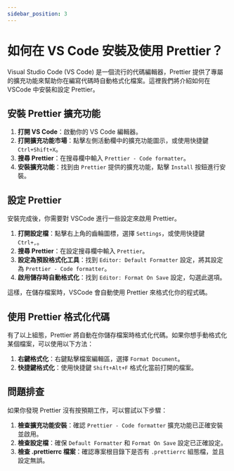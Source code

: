 ```yaml
---
sidebar_position: 3
---
```


# 如何在 VS Code 安裝及使用 Prettier？

Visual Studio Code (VS Code) 是一個流行的代碼編輯器，Prettier 提供了專屬的擴充功能來幫助你在編寫代碼時自動格式化檔案。這裡我們將介紹如何在 VSCode 中安裝和設定 Prettier。

## 安裝 Prettier 擴充功能

1. **打開 VS Code**：啟動你的 VS Code 編輯器。
2. **打開擴充功能市場**：點擊左側活動欄中的擴充功能圖示，或使用快捷鍵 `Ctrl+Shift+X`。
3. **搜尋 Prettier**：在搜尋欄中輸入 `Prettier - Code formatter`。
4. **安裝擴充功能**：找到由 `Prettier` 提供的擴充功能，點擊 `Install` 按鈕進行安裝。

## 設定 Prettier

安裝完成後，你需要對 VSCode 進行一些設定來啟用 Prettier。

1. **打開設定檔**：點擊右上角的齒輪圖標，選擇 `Settings`，或使用快捷鍵 `Ctrl+,`。
2. **搜尋 Prettier**：在設定搜尋欄中輸入 `Prettier`。
3. **設定為預設格式化工具**：找到 `Editor: Default Formatter` 設定，將其設定為 `Prettier - Code formatter`。
4. **啟用儲存時自動格式化**：找到 `Editor: Format On Save` 設定，勾選此選項。

這樣，在儲存檔案時，VSCode 會自動使用 Prettier 來格式化你的程式碼。

## 使用 Prettier 格式化代碼

有了以上組態，Prettier 將自動在你儲存檔案時格式化代碼。如果你想手動格式化某個檔案，可以使用以下方法：

1. **右鍵格式化**：右鍵點擊檔案編輯區，選擇 `Format Document`。
2. **快捷鍵格式化**：使用快捷鍵 `Shift+Alt+F` 格式化當前打開的檔案。

## 問題排查

如果你發現 Prettier 沒有按預期工作，可以嘗試以下步驟：

1. **檢查擴充功能安裝**：確認 `Prettier - Code formatter` 擴充功能已正確安裝並啟用。
2. **檢查設定檔**：確保 `Default Formatter` 和 `Format On Save` 設定已正確設定。
3. **檢查 .prettierrc 檔案**：確認專案根目錄下是否有 `.prettierrc` 組態檔，並且設定無誤。
